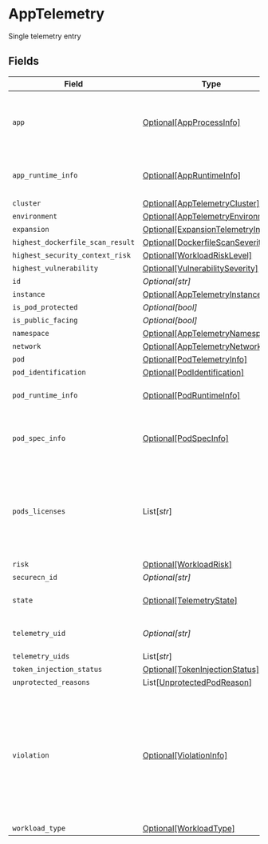 # AppTelemetry

Single telemetry entry


## Fields

| Field                                                                                                                     | Type                                                                                                                      | Required                                                                                                                  | Description                                                                                                               |
| ------------------------------------------------------------------------------------------------------------------------- | ------------------------------------------------------------------------------------------------------------------------- | ------------------------------------------------------------------------------------------------------------------------- | ------------------------------------------------------------------------------------------------------------------------- |
| `app`                                                                                                                     | [Optional[AppProcessInfo]](../../models/shared/appprocessinfo.md)                                                         | :heavy_minus_sign:                                                                                                        | app info and process info for connection and App telemetries                                                              |
| `app_runtime_info`                                                                                                        | [Optional[AppRuntimeInfo]](../../models/shared/appruntimeinfo.md)                                                         | :heavy_minus_sign:                                                                                                        | runtime info of the App (if it is an App)                                                                                 |
| `cluster`                                                                                                                 | [Optional[AppTelemetryCluster]](../../models/shared/apptelemetrycluster.md)                                               | :heavy_minus_sign:                                                                                                        | N/A                                                                                                                       |
| `environment`                                                                                                             | [Optional[AppTelemetryEnvironment]](../../models/shared/apptelemetryenvironment.md)                                       | :heavy_minus_sign:                                                                                                        | N/A                                                                                                                       |
| `expansion`                                                                                                               | [Optional[ExpansionTelemetryInfo]](../../models/shared/expansiontelemetryinfo.md)                                         | :heavy_minus_sign:                                                                                                        | N/A                                                                                                                       |
| `highest_dockerfile_scan_result`                                                                                          | [Optional[DockerfileScanSeverity]](../../models/shared/dockerfilescanseverity.md)                                         | :heavy_minus_sign:                                                                                                        | N/A                                                                                                                       |
| `highest_security_context_risk`                                                                                           | [Optional[WorkloadRiskLevel]](../../models/shared/workloadrisklevel.md)                                                   | :heavy_minus_sign:                                                                                                        | N/A                                                                                                                       |
| `highest_vulnerability`                                                                                                   | [Optional[VulnerabilitySeverity]](../../models/shared/vulnerabilityseverity.md)                                           | :heavy_minus_sign:                                                                                                        | N/A                                                                                                                       |
| `id`                                                                                                                      | *Optional[str]*                                                                                                           | :heavy_minus_sign:                                                                                                        | N/A                                                                                                                       |
| `instance`                                                                                                                | [Optional[AppTelemetryInstance]](../../models/shared/apptelemetryinstance.md)                                             | :heavy_minus_sign:                                                                                                        | N/A                                                                                                                       |
| `is_pod_protected`                                                                                                        | *Optional[bool]*                                                                                                          | :heavy_minus_sign:                                                                                                        | N/A                                                                                                                       |
| `is_public_facing`                                                                                                        | *Optional[bool]*                                                                                                          | :heavy_minus_sign:                                                                                                        | N/A                                                                                                                       |
| `namespace`                                                                                                               | [Optional[AppTelemetryNamespace]](../../models/shared/apptelemetrynamespace.md)                                           | :heavy_minus_sign:                                                                                                        | N/A                                                                                                                       |
| `network`                                                                                                                 | [Optional[AppTelemetryNetwork]](../../models/shared/apptelemetrynetwork.md)                                               | :heavy_minus_sign:                                                                                                        | N/A                                                                                                                       |
| `pod`                                                                                                                     | [Optional[PodTelemetryInfo]](../../models/shared/podtelemetryinfo.md)                                                     | :heavy_minus_sign:                                                                                                        | N/A                                                                                                                       |
| `pod_identification`                                                                                                      | [Optional[PodIdentification]](../../models/shared/podidentification.md)                                                   | :heavy_minus_sign:                                                                                                        | N/A                                                                                                                       |
| `pod_runtime_info`                                                                                                        | [Optional[PodRuntimeInfo]](../../models/shared/podruntimeinfo.md)                                                         | :heavy_minus_sign:                                                                                                        | runtime info of the pod (if is a pod)                                                                                     |
| `pod_spec_info`                                                                                                           | [Optional[PodSpecInfo]](../../models/shared/podspecinfo.md)                                                               | :heavy_minus_sign:                                                                                                        | pod spec attributes which are potentially risky                                                                           |
| `pods_licenses`                                                                                                           | List[*str*]                                                                                                               | :heavy_minus_sign:                                                                                                        | Licenses in use by the docker images. this field will be populated only in the drill down api                             |
| `risk`                                                                                                                    | [Optional[WorkloadRisk]](../../models/shared/workloadrisk.md)                                                             | :heavy_minus_sign:                                                                                                        | N/A                                                                                                                       |
| `securecn_id`                                                                                                             | *Optional[str]*                                                                                                           | :heavy_minus_sign:                                                                                                        | N/A                                                                                                                       |
| `state`                                                                                                                   | [Optional[TelemetryState]](../../models/shared/telemetrystate.md)                                                         | :heavy_minus_sign:                                                                                                        | Status of a telemetry entry                                                                                               |
| `telemetry_uid`                                                                                                           | *Optional[str]*                                                                                                           | :heavy_minus_sign:                                                                                                        | the kubernetes uid                                                                                                        |
| `telemetry_uids`                                                                                                          | List[*str*]                                                                                                               | :heavy_minus_sign:                                                                                                        | N/A                                                                                                                       |
| `token_injection_status`                                                                                                  | [Optional[TokenInjectionStatus]](../../models/shared/tokeninjectionstatus.md)                                             | :heavy_minus_sign:                                                                                                        | N/A                                                                                                                       |
| `unprotected_reasons`                                                                                                     | List[[UnprotectedPodReason](../../models/shared/unprotectedpodreason.md)]                                                 | :heavy_minus_sign:                                                                                                        | N/A                                                                                                                       |
| `violation`                                                                                                               | [Optional[ViolationInfo]](../../models/shared/violationinfo.md)                                                           | :heavy_minus_sign:                                                                                                        | If the the App is running on an environment on which it is not allowed to run, this object contains the rule it violated. |
| `workload_type`                                                                                                           | [Optional[WorkloadType]](../../models/shared/workloadtype.md)                                                             | :heavy_minus_sign:                                                                                                        | N/A                                                                                                                       |